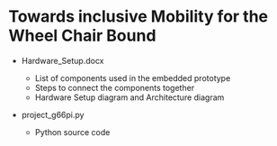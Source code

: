 # Towards inclusive Mobility for the Wheel Chair Bound

- Hardware_Setup.docx   
  - List of components used in the embedded prototype
  - Steps to connect the components together
  - Hardware Setup diagram and Architecture diagram

- project_g66pi.py 
  - Python source code
